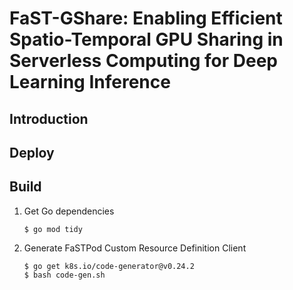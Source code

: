 # FaST-GShare: Enabling Efficient Spatio-Temporal GPU Sharing in Serverless Computing for Deep Learning Inference

## Introduction


## Deploy



## Build
1. Get Go dependencies
    ```
    $ go mod tidy
    ```
2. Generate FaSTPod Custom Resource Definition Client
    ```
    $ go get k8s.io/code-generator@v0.24.2
    $ bash code-gen.sh
    ```

